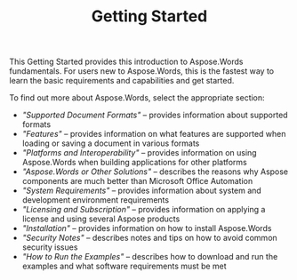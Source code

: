 ﻿---
title: Getting Started
type: docs
description: "Use this introduction to Aspose.Words for Java fundamentals to start realizing the value of Aspose.Words for your business."
weight: 10
url: /java/getting-started/
---

This Getting Started provides this introduction to Aspose.Words fundamentals. For users new to Aspose.Words, this is the fastest way to learn the basic requirements and capabilities and get started.

To find out more about Aspose.Words, select the appropriate section:

- *"Supported Document Formats"* – provides information about supported formats
- *"Features"* – provides information on what features are supported when loading or saving a document in various formats
- *"Platforms and Interoperability"* – provides information on using Aspose.Words when building applications for other platforms
- *"Aspose.Words or Other Solutions"* – describes the reasons why Aspose components are much better than Microsoft Office Automation
- *"System Requirements"* – provides information about system and development environment requirements
- *"Licensing and Subscription"* – provides information on applying a license and using several Aspose products
- *"Installation"* – provides information on how to install Aspose.Words
- *"Security Notes"* – describes notes and tips on how to avoid common security issues
- *"How to Run the Examples"* – describes how to download and run the examples and what software requirements must be met
